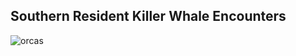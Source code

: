 ## Southern Resident Killer Whale Encounters

![orcas](https://github.com/user-attachments/assets/37e82d5b-a3bb-4bcf-a161-351a5b1c34be)
